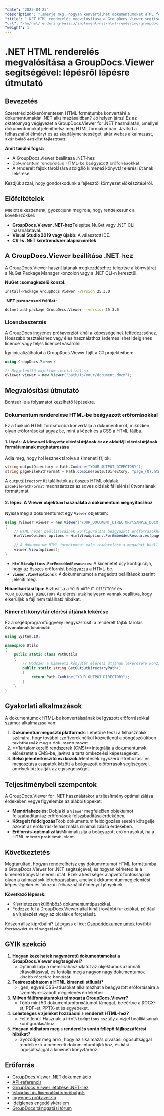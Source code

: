 ```yaml
---
"date": "2025-04-25"
"description": "Ismerje meg, hogyan konvertálhat dokumentumokat HTML formátumba a GroupDocs.Viewer for .NET segítségével. Ez az útmutató a beállítást, a renderelési lépéseket és a gyakorlati alkalmazásokat ismerteti."
"title": ".NET HTML renderelés megvalósítása a GroupDocs.Viewer segítségével – lépésről lépésre útmutató"
"url": "/hu/net/rendering-basics/implement-net-html-rendering-groupdocs-viewer/"
"weight": 1
---
```


# .NET HTML renderelés megvalósítása a GroupDocs.Viewer segítségével: lépésről lépésre útmutató

## Bevezetés

Szeretnéd zökkenőmentesen HTML formátumba konvertálni a dokumentumaidat .NET alkalmazásaidban? Jó helyen jársz! Ez az oktatóanyag végigvezet a GroupDocs.Viewer for .NET használatán, amellyel dokumentumokat jeleníthetsz meg HTML formátumban. Javítsd a felhasználói élményt és az akadálymentességet, akár webes alkalmazást, akár belső eszközt fejlesztesz.

**Amit tanulni fogsz:**
- A GroupDocs.Viewer beállítása .NET-hez
- Dokumentum renderelése HTML-be beágyazott erőforrásokkal
- A renderelt fájlok tárolására szolgáló kimeneti könyvtár elérési útjának lekérése

Kezdjük azzal, hogy gondoskodunk a fejlesztői környezet előkészítéséről.

## Előfeltételek

Mielőtt elkezdenénk, győződjünk meg róla, hogy rendelkezünk a következőkkel:
- **GroupDocs.Viewer .NET-hez**Telepítse NuGet vagy .NET CLI használatával.
- **Visual Studio 2019 vagy újabb**: A választott IDE.
- **C# és .NET keretrendszer alapismeretek**

## A GroupDocs.Viewer beállítása .NET-hez

A GroupDocs.Viewer használatának megkezdéséhez telepítse a könyvtárat a NuGet Package Manager konzolon vagy a .NET CLI-n keresztül.

**NuGet csomagkezelő konzol:**
```bash
Install-Package GroupDocs.Viewer -Version 25.3.0
```

**.NET parancssori felület:**
```bash
dotnet add package GroupDocs.Viewer --version 25.3.0
```

### Licencbeszerzés

A GroupDocs ingyenes próbaverziót kínál a képességeinek felfedezéséhez. Hosszabb teszteléshez vagy éles használathoz érdemes lehet ideiglenes licencet vagy teljes licencet vásárolni.

Így inicializálhatod a GroupDocs.Viewer fájlt a C# projektedben:
```csharp
using GroupDocs.Viewer;

// Megjelenítő objektum inicializálása
eViewer viewer = new Viewer("path/to/your/document.docx");
```

## Megvalósítási útmutató

Bontsuk le a folyamatot kezelhető lépésekre.

### Dokumentum renderelése HTML-be beágyazott erőforrásokkal

Ez a funkció HTML formátumba konvertálja a dokumentumot, miközben olyan erőforrásokat ágyaz be, mint a képek és a CSS a HTML fájlba.

#### 1. lépés: A kimeneti könyvtár elérési útjának és az oldalfájl elérési útjának formátumának meghatározása

Adja meg, hogy hol lesznek tárolva a kimeneti fájlok:
```csharp
string outputDirectory = Path.Combine("YOUR_OUTPUT_DIRECTORY");
string pageFilePathFormat = Path.Combine(outputDirectory, "page_{0}.html");
```
A `outputDirectory` itt találhatók az összes HTML oldalak. `pageFilePathFormat` meghatározza az egyes oldalak fájlelérési útvonalának formátumát.

#### 2. lépés: A Viewer objektum használata a dokumentum megnyitásához

Nyissa meg a dokumentumot egy `Viewer` objektum:
```csharp
using (Viewer viewer = new Viewer("YOUR_DOCUMENT_DIRECTORY\SAMPLE_DOCX"))
{
    // HTML nézet beállításainak konfigurálása beágyazott erőforrásokhoz
    HtmlViewOptions options = HtmlViewOptions.ForEmbeddedResources(pageFilePathFormat);
    
    // A dokumentum HTML formátumban való renderelése a megadott beállításokkal
    viewer.View(options);
}
```
- **`HtmlViewOptions.ForEmbeddedResources`**: A kimenetet úgy konfigurálja, hogy az összes erőforrást beágyazza a HTML-be.
- **`viewer.View(options)`**: A dokumentumot a megadott beállítások szerint jeleníti meg.

**Hibaelhárítási tipp:** Biztosítsa a `YOUR_OUTPUT_DIRECTORY` és `YOUR_DOCUMENT_DIRECTORY` Az elérési utak helyesen vannak beállítva, hogy elkerüljék a fájl nem található hibákat.

### Kimeneti könyvtár elérési útjának lekérése

Ez a segédprogramfüggvény leegyszerűsíti a renderelt fájlok tárolási útvonalának lekérését:
```csharp
using System.IO;

namespace Utils
{
    public static class PathUtils
    {
        // Módszer a kimeneti könyvtár elérési útjának lekérésére konzisztens helykitöltő használatával
        public static string GetOutputDirectoryPath()
        {
            return Path.Combine("YOUR_OUTPUT_DIRECTORY");
        }
    }
}
```

## Gyakorlati alkalmazások

A dokumentumok HTML-be konvertálásának beágyazott erőforrásokkal számos alkalmazása van:
1. **Dokumentummegosztó platformok**: Lehetővé teszi a felhasználók számára, hogy további szoftverek nélkül közvetlenül a böngészőjükben tekinthessék meg a dokumentumokat.
2. **Tartalomkezelő rendszerek (CMS)**Integrálja a dokumentumok előnézetét a CMS-be, javítva a tartalomkezelési képességeket.
3. **Belső jelentéskészítő eszközök**Jelentések egyszerű létrehozása és megosztása csapatok között a beágyazott erőforrások segítségével, amelyek biztosítják az egységességet.

## Teljesítménybeli szempontok

A GroupDocs.Viewer for .NET használatakor a teljesítmény optimalizálása érdekében vegye figyelembe az alábbi tippeket:
- **Memóriakezelés**: Dobja ki a `Viewer` megfelelően objektumot felszabadítani az erőforrások felszabadítása érdekében.
- **Kötegelt feldolgozás**Több dokumentum feldolgozása esetén kötegelje azokat az erőforrás-felhasználás minimalizálása érdekében.
- **Erőforrás-optimalizálás**Minimalizálja a beágyazott erőforrásokat, ha a HTML mérete problémát jelent.

## Következtetés

Megtanultad, hogyan renderelhetsz egy dokumentumot HTML formátumba a GroupDocs.Viewer for .NET segítségével, és hogyan kérheted le a kimeneti könyvtár elérési útját. Ezek a készségek alapvető fontosságúak olyan alkalmazások létrehozásában, amelyek dokumentummegjelenítési képességeket és fokozott felhasználói élményt igényelnek.

**Következő lépések:**
- Kísérletezzen különböző dokumentumtípusokkal.
- Fedezze fel a GroupDocs.Viewer által kínált további funkciókat, például a vízjelezést vagy az oldalak elforgatását.

Készen állsz kipróbálni? Látogass el ide: [Csoportdokumentumok](https://purchase.groupdocs.com/buy) további forrásokért és támogatásért!

## GYIK szekció

1. **Hogyan kezelhetek nagyméretű dokumentumokat a GroupDocs.Viewer segítségével?**
   - Optimalizálja a memóriahasználatot az objektumok azonnali eltávolításával, és fontolja meg a nagyon nagy dokumentumok kisebb részekre bontását.
2. **Testreszabhatom a HTML kimeneti stílusát?**
   - Igen, egyéni CSS-stílusokat alkalmazhat a beágyazott erőforrásaira a személyre szabott megjelenés érdekében.
3. **Milyen fájlformátumokat támogat a GroupDocs.Viewer?**
   - Több mint 50 dokumentumformátumot támogat, beleértve a DOCX-et, PDF-et, PPTX-et és egyebeket.
4. **Lehetséges vízjeleket hozzáadni a renderelt HTML-hez?**
   - Feltétlenül! Használd a `HtmlViewOptions` osztály a vízjel beállításainak konfigurálásához.
5. **Hogyan oldhatom meg a renderelés során fellépő fájlhozzáférési hibákat?**
   - Győződjön meg arról, hogy az alkalmazás olvasási jogosultsággal rendelkezik a bemeneti dokumentumfájlokhoz, és írási jogosultsággal a kimeneti könyvtárhoz.

## Erőforrás
- [GroupDocs.Viewer .NET dokumentáció](https://docs.groupdocs.com/viewer/net/)
- [API-referencia](https://reference.groupdocs.com/viewer/net/)
- [GroupDocs.Viewer letöltése .NET-hez](https://releases.groupdocs.com/viewer/net/)
- [Vásárlási és licencelési lehetőségek](https://purchase.groupdocs.com/buy)
- [Ingyenes próbaverzió](https://releases.groupdocs.com/viewer/net/)
- [Ideiglenes engedélykérelem](https://purchase.groupdocs.com/temporary-license/)
- [GroupDocs támogatási fórum](https://forum.groupdocs.com/c/viewer/9)